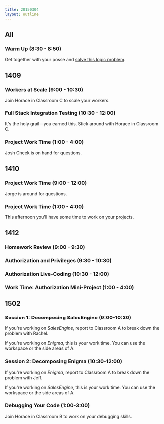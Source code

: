 ```yaml
---
title: 20150304
layout: outline
---
```


## All

### Warm Up (8:30 - 8:50)

Get together with your posse and [solve this logic problem](http://cl.ly/0X353Q2X2H0f).

## 1409

### Workers at Scale (9:00 - 10:30)

Join Horace in Classroom C to scale your workers.

### Full Stack Integration Testing (10:30 - 12:00)

It's the holy grail—you earned this. Stick around with Horace in Classroom C.

### Project Work Time (1:00 - 4:00)

Josh Cheek is on hand for questions.

## 1410

### Project Work Time (9:00 - 12:00)

Jorge is around for questions.

### Project Work Time (1:00 - 4:00)

This afternoon you'll have some time to work on your projects.

## 1412

### Homework Review (9:00 - 9:30)

### Authorization and Privileges (9:30 - 10:30)

### Authorization Live-Coding (10:30 - 12:00)

### Work Time: Authorization Mini-Project (1:00 - 4:00)

## 1502

### Session 1: Decomposing SalesEngine (9:00-10:30)

If you're working on *SalesEngine*, report to Classroom A to break down the problem
with Rachel.

If you're working on *Enigma*, this is your work time. You can use the workspace
or the side areas of A.

### Session 2: Decomposing Enigma (10:30-12:00)

If you're working on *Enigma*, report to Classroom A to break down the problem
with Jeff.

If you're working on *SalesEngine*, this is your work time. You can use the workspace
or the side areas of A.

### Debugging Your Code (1:00-3:00)

Join Horace in Classroom B to work on your debugging skills.
